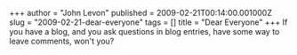 +++
author = "John Levon"
published = 2009-02-21T00:14:00.001000Z
slug = "2009-02-21-dear-everyone"
tags = []
title = "Dear Everyone"
+++
If you have a blog, and you ask questions in blog entries, have some way
to leave comments, won't you?
